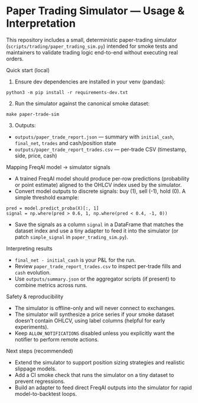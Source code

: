 # Paper Trading Simulator — Usage & Interpretation

This repository includes a small, deterministic paper-trading simulator (`scripts/trading/paper_trading_sim.py`) intended for smoke tests and maintainers to validate trading logic end-to-end without executing real orders.

Quick start (local)

1. Ensure dev dependencies are installed in your venv (pandas):

```
python3 -m pip install -r requirements-dev.txt
```

2. Run the simulator against the canonical smoke dataset:

```
make paper-trade-sim
```

3. Outputs:
 - `outputs/paper_trade_report.json` — summary with `initial_cash`, `final_net`, `trades` and cash/position state
 - `outputs/paper_trade_report_trades.csv` — per-trade CSV (timestamp, side, price, cash)

Mapping FreqAI model -> simulator signals

- A trained FreqAI model should produce per-row predictions (probability or point estimate) aligned to the OHLCV index used by the simulator.
- Convert model outputs to discrete signals: buy (1), sell (-1), hold (0). A simple threshold example:

```
pred = model.predict_proba(X)[:, 1]
signal = np.where(pred > 0.6, 1, np.where(pred < 0.4, -1, 0))
```

- Save the signals as a column `signal` in a DataFrame that matches the dataset index and use a tiny adapter to feed it into the simulator (or patch `simple_signal` in `paper_trading_sim.py`).

Interpreting results

- `final_net - initial_cash` is your P&L for the run.
- Review `paper_trade_report_trades.csv` to inspect per-trade fills and `cash` evolution.
- Use `outputs/summary.json` or the aggregator scripts (if present) to combine metrics across runs.

Safety & reproducibility

- The simulator is offline-only and will never connect to exchanges.
- The simulator will synthesize a price series if your smoke dataset doesn't contain OHLCV, using label columns (helpful for early experiments).
- Keep `ALLOW_NOTIFICATIONS` disabled unless you explicitly want the notifier to perform remote actions.

Next steps (recommended)

- Extend the simulator to support position sizing strategies and realistic slippage models.
- Add a CI smoke check that runs the simulator on a tiny dataset to prevent regressions.
- Build an adapter to feed direct FreqAI outputs into the simulator for rapid model-to-backtest loops.
